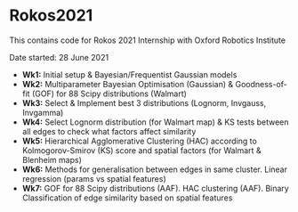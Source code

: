 # Rokos2021
This contains code for Rokos 2021 Internship with Oxford Robotics Institute

Date started: 28 June 2021
- **Wk1:** Initial setup & Bayesian/Frequentist Gaussian models
- **Wk2:** Multiparameter Bayesian Optimisation (Gaussian) & Goodness-of-fit (GOF) for 88 Scipy distributions (Walmart)
- **Wk3:** Select & Implement best 3 distributions (Lognorm, Invgauss, Invgamma)
- **Wk4:** Select Lognorm distribution (for Walmart map) & KS tests between all edges to check what factors affect similarity
- **Wk5:** Hierarchical Agglomerative Clustering (HAC) according to Kolmogorov-Smirov (KS) score and spatial factors (for Walmart & Blenheim maps)
- **Wk6:** Methods for generalisation between edges in same cluster. Linear regression (params vs spatial features)
- **Wk7:** GOF for 88 Scipy distributions (AAF). HAC clustering (AAF). Binary Classification of edge similarity based on spatial features
